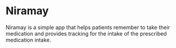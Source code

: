 # Niramay

Niramay is a simple app that helps patients remember  to take their medication and provides tracking for the intake of the prescribed medication intake.
